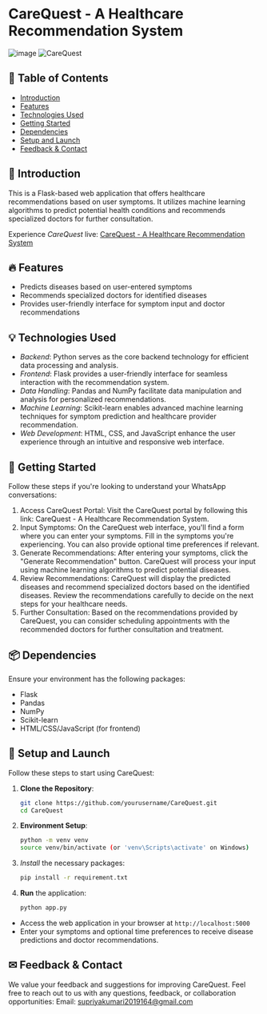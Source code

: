 # CareQuest - A Healthcare Recommendation System
![image](https://github.com/Supriyasingh22/CareQuest---A-HealthCare-Recommender-System/assets/111740123/4380abaf-84aa-4f69-84ba-dcdb59ef86c2)
![CareQuest](https://github.com/Supriyasingh22/CareQuest---A-HealthCare-Recommender-System/assets/111740123/f505d455-fd99-473f-8b81-90d1b8504405)

## 📜 Table of Contents

- [Introduction](#-introduction)
- [Features](#-features)
- [Technologies Used](#-technologies-used)
- [Getting Started](#-getting-started)
- [Dependencies](#-dependencies)
- [Setup and Launch](#-setup-and-launch)
- [Feedback & Contact](#-feedback--contact)

## 🌟 Introduction

This is a Flask-based web application that offers healthcare recommendations based on user symptoms. It utilizes machine learning algorithms to predict potential health conditions and recommends specialized doctors for further consultation.

Experience *CareQuest* live: [CareQuest - A Healthcare Recommendation System](https://carequest-a-healthcare-recommender.onrender.com/)

## 🔥 Features
- Predicts diseases based on user-entered symptoms
- Recommends specialized doctors for identified diseases
- Provides user-friendly interface for symptom input and doctor recommendations

## 💡 Technologies Used

- *Backend*: Python serves as the core backend technology for efficient data processing and analysis.
- *Frontend*: Flask provides a user-friendly interface for seamless interaction with the recommendation system.
- *Data Handling*: Pandas and NumPy facilitate data manipulation and analysis for personalized recommendations.
- *Machine Learning*: Scikit-learn enables advanced machine learning techniques for symptom prediction and healthcare provider recommendation.
- *Web Development*: HTML, CSS, and JavaScript enhance the user experience through an intuitive and responsive web interface.

## 🚀 Getting Started

Follow these steps if you're looking to understand your WhatsApp conversations:

1. Access CareQuest Portal: Visit the CareQuest portal by following this link: CareQuest - A Healthcare Recommendation System.
2. Input Symptoms: On the CareQuest web interface, you'll find a form where you can enter your symptoms. Fill in the symptoms you're experiencing. You can also provide optional time preferences if relevant.
3. Generate Recommendations: After entering your symptoms, click the "Generate Recommendation" button. CareQuest will process your input using machine learning algorithms to predict potential diseases.
4. Review Recommendations: CareQuest will display the predicted diseases and recommend specialized doctors based on the identified diseases. Review the recommendations carefully to decide on the next steps for your healthcare needs.
5. Further Consultation: Based on the recommendations provided by CareQuest, you can consider scheduling appointments with the recommended doctors for further consultation and treatment.

## 📦 Dependencies

Ensure your environment has the following packages:

- Flask
- Pandas
- NumPy
- Scikit-learn
- HTML/CSS/JavaScript (for frontend)

## 💼 Setup and Launch

Follow these steps to start using CareQuest:

1. **Clone the Repository**:
   ```bash
   git clone https://github.com/yourusername/CareQuest.git
   cd CareQuest
2. **Environment Setup**:
    ```bash
   python -m venv venv
   source venv/bin/activate (or 'venv\Scripts\activate' on Windows)
3. *Install* the necessary packages:
    ```bash
   pip install -r requirement.txt
4. **Run** the application:
   ```bash
   python app.py

- Access the web application in your browser at `http://localhost:5000`
- Enter your symptoms and optional time preferences to receive disease predictions and doctor recommendations.

## ✉ Feedback & Contact
We value your feedback and suggestions for improving CareQuest. Feel free to reach out to us with any questions, feedback, or collaboration opportunities:
Email: supriyakumari2019164@gmail.com

